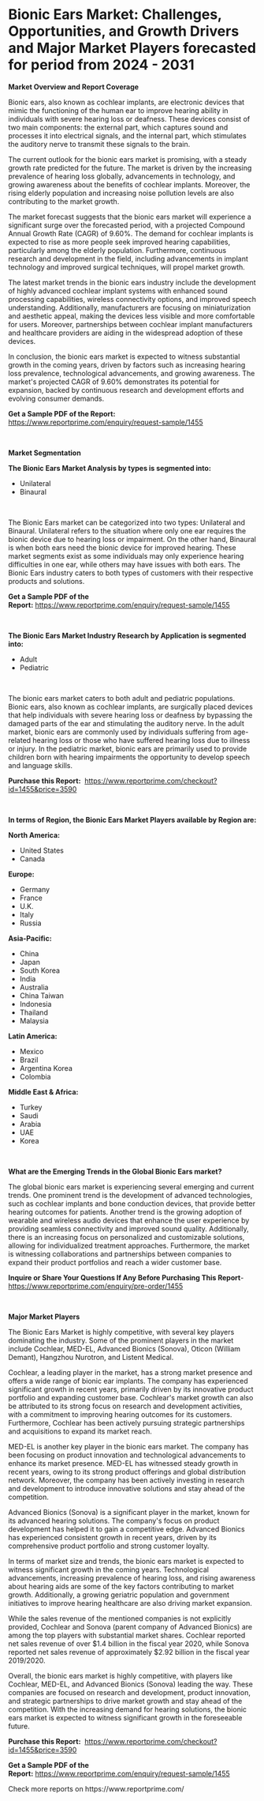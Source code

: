 <p><h1>Bionic Ears Market: Challenges, Opportunities, and Growth Drivers and Major Market Players forecasted for period from 2024 - 2031</h1></p><p><strong>Market Overview and Report Coverage</strong></p>
<p><p>Bionic ears, also known as cochlear implants, are electronic devices that mimic the functioning of the human ear to improve hearing ability in individuals with severe hearing loss or deafness. These devices consist of two main components: the external part, which captures sound and processes it into electrical signals, and the internal part, which stimulates the auditory nerve to transmit these signals to the brain.</p><p>The current outlook for the bionic ears market is promising, with a steady growth rate predicted for the future. The market is driven by the increasing prevalence of hearing loss globally, advancements in technology, and growing awareness about the benefits of cochlear implants. Moreover, the rising elderly population and increasing noise pollution levels are also contributing to the market growth.</p><p>The market forecast suggests that the bionic ears market will experience a significant surge over the forecasted period, with a projected Compound Annual Growth Rate (CAGR) of 9.60%. The demand for cochlear implants is expected to rise as more people seek improved hearing capabilities, particularly among the elderly population. Furthermore, continuous research and development in the field, including advancements in implant technology and improved surgical techniques, will propel market growth.</p><p>The latest market trends in the bionic ears industry include the development of highly advanced cochlear implant systems with enhanced sound processing capabilities, wireless connectivity options, and improved speech understanding. Additionally, manufacturers are focusing on miniaturization and aesthetic appeal, making the devices less visible and more comfortable for users. Moreover, partnerships between cochlear implant manufacturers and healthcare providers are aiding in the widespread adoption of these devices.</p><p>In conclusion, the bionic ears market is expected to witness substantial growth in the coming years, driven by factors such as increasing hearing loss prevalence, technological advancements, and growing awareness. The market's projected CAGR of 9.60% demonstrates its potential for expansion, backed by continuous research and development efforts and evolving consumer demands.</p></p>
<p><strong>Get a Sample PDF of the Report:</strong> <a href="https://www.reportprime.com/enquiry/request-sample/1455">https://www.reportprime.com/enquiry/request-sample/1455</a></p>
<p>&nbsp;</p>
<p><strong>Market Segmentation</strong></p>
<p><strong>The Bionic Ears Market Analysis by types is segmented into:</strong></p>
<p><ul><li>Unilateral</li><li>Binaural</li></ul></p>
<p>&nbsp;</p>
<p><p>The Bionic Ears market can be categorized into two types: Unilateral and Binaural. Unilateral refers to the situation where only one ear requires the bionic device due to hearing loss or impairment. On the other hand, Binaural is when both ears need the bionic device for improved hearing. These market segments exist as some individuals may only experience hearing difficulties in one ear, while others may have issues with both ears. The Bionic Ears industry caters to both types of customers with their respective products and solutions.</p></p>
<p><strong>Get a Sample PDF of the Report:</strong>&nbsp;<a href="https://www.reportprime.com/enquiry/request-sample/1455">https://www.reportprime.com/enquiry/request-sample/1455</a></p>
<p>&nbsp;</p>
<p><strong>The Bionic Ears Market Industry Research by Application is segmented into:</strong></p>
<p><ul><li>Adult</li><li>Pediatric</li></ul></p>
<p>&nbsp;</p>
<p><p>The bionic ears market caters to both adult and pediatric populations. Bionic ears, also known as cochlear implants, are surgically placed devices that help individuals with severe hearing loss or deafness by bypassing the damaged parts of the ear and stimulating the auditory nerve. In the adult market, bionic ears are commonly used by individuals suffering from age-related hearing loss or those who have suffered hearing loss due to illness or injury. In the pediatric market, bionic ears are primarily used to provide children born with hearing impairments the opportunity to develop speech and language skills.</p></p>
<p><strong>Purchase this Report:</strong>&nbsp; <a href="https://www.reportprime.com/checkout?id=1455&price=3590">https://www.reportprime.com/checkout?id=1455&price=3590</a></p>
<p>&nbsp;</p>
<p><strong>In terms of Region, the Bionic Ears Market Players available by Region are:</strong></p>
<p>
    <p> <strong> North America: </strong>
        <ul>
            <li>United States</li>
            <li>Canada</li>
        </ul>
        </p> 
    <p> <strong> Europe: </strong>
        <ul>
            <li>Germany</li>
            <li>France</li>
            <li>U.K.</li>
            <li>Italy</li>
            <li>Russia</li>
        </ul>
        </p> 
    <p> <strong> Asia-Pacific: </strong>
        <ul>
            <li>China</li>
            <li>Japan</li>
            <li>South Korea</li>
            <li>India</li>
            <li>Australia</li>
            <li>China Taiwan</li>
            <li>Indonesia</li>
            <li>Thailand</li>
            <li>Malaysia</li>
        </ul>
        </p> 
    <p> <strong> Latin America: </strong>
        <ul>
            <li>Mexico</li>
            <li>Brazil</li>
            <li>Argentina Korea</li>
            <li>Colombia</li>
        </ul>
        </p> 
    <p> <strong> Middle East & Africa: </strong>
        <ul>
            <li>Turkey</li>
            <li>Saudi</li>
            <li>Arabia</li>
            <li>UAE</li>
            <li>Korea</li>
        </ul>
    </p>
    </p>
<p>&nbsp;</p>
<p><strong>What are the Emerging Trends in the Global Bionic Ears market?</strong></p>
<p><p>The global bionic ears market is experiencing several emerging and current trends. One prominent trend is the development of advanced technologies, such as cochlear implants and bone conduction devices, that provide better hearing outcomes for patients. Another trend is the growing adoption of wearable and wireless audio devices that enhance the user experience by providing seamless connectivity and improved sound quality. Additionally, there is an increasing focus on personalized and customizable solutions, allowing for individualized treatment approaches. Furthermore, the market is witnessing collaborations and partnerships between companies to expand their product portfolios and reach a wider customer base.</p></p>
<p><strong>Inquire or Share Your Questions If Any Before Purchasing This Report</strong>- <a href="https://www.reportprime.com/enquiry/pre-order/1455">https://www.reportprime.com/enquiry/pre-order/1455</a></p>
<p>&nbsp;</p>
<p><strong>Major Market Players</strong></p>
<p><p>The Bionic Ears Market is highly competitive, with several key players dominating the industry. Some of the prominent players in the market include Cochlear, MED-EL, Advanced Bionics (Sonova), Oticon (William Demant), Hangzhou Nurotron, and Listent Medical.</p><p>Cochlear, a leading player in the market, has a strong market presence and offers a wide range of bionic ear implants. The company has experienced significant growth in recent years, primarily driven by its innovative product portfolio and expanding customer base. Cochlear's market growth can also be attributed to its strong focus on research and development activities, with a commitment to improving hearing outcomes for its customers. Furthermore, Cochlear has been actively pursuing strategic partnerships and acquisitions to expand its market reach.</p><p>MED-EL is another key player in the bionic ears market. The company has been focusing on product innovation and technological advancements to enhance its market presence. MED-EL has witnessed steady growth in recent years, owing to its strong product offerings and global distribution network. Moreover, the company has been actively investing in research and development to introduce innovative solutions and stay ahead of the competition.</p><p>Advanced Bionics (Sonova) is a significant player in the market, known for its advanced hearing solutions. The company's focus on product development has helped it to gain a competitive edge. Advanced Bionics has experienced consistent growth in recent years, driven by its comprehensive product portfolio and strong customer loyalty.</p><p>In terms of market size and trends, the bionic ears market is expected to witness significant growth in the coming years. Technological advancements, increasing prevalence of hearing loss, and rising awareness about hearing aids are some of the key factors contributing to market growth. Additionally, a growing geriatric population and government initiatives to improve hearing healthcare are also driving market expansion.</p><p>While the sales revenue of the mentioned companies is not explicitly provided, Cochlear and Sonova (parent company of Advanced Bionics) are among the top players with substantial market shares. Cochlear reported net sales revenue of over $1.4 billion in the fiscal year 2020, while Sonova reported net sales revenue of approximately $2.92 billion in the fiscal year 2019/2020.</p><p>Overall, the bionic ears market is highly competitive, with players like Cochlear, MED-EL, and Advanced Bionics (Sonova) leading the way. These companies are focused on research and development, product innovation, and strategic partnerships to drive market growth and stay ahead of the competition. With the increasing demand for hearing solutions, the bionic ears market is expected to witness significant growth in the foreseeable future.</p></p>
<p><strong>Purchase this Report:</strong>&nbsp;&nbsp;<a href="https://www.reportprime.com/checkout?id=1455&price=3590">https://www.reportprime.com/checkout?id=1455&price=3590</a></p>
<p></p>
<p><strong>Get a Sample PDF of the Report:</strong>&nbsp;<a href="https://www.reportprime.com/enquiry/request-sample/1455">https://www.reportprime.com/enquiry/request-sample/1455</a></p>
<p>Check more reports on https://www.reportprime.com/</p>